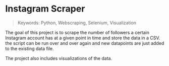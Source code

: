 # Instagram Scraper

> Keywords: Python, Webscraping, Selenium, Visualization

The goal of this project is to scrape the number of followers a certain Instagram account has at a given point in time and store the data in a CSV. the script can be run over and over again and new datapoints are just added to the existing data file.

The project also includes visualizations of the data. 

